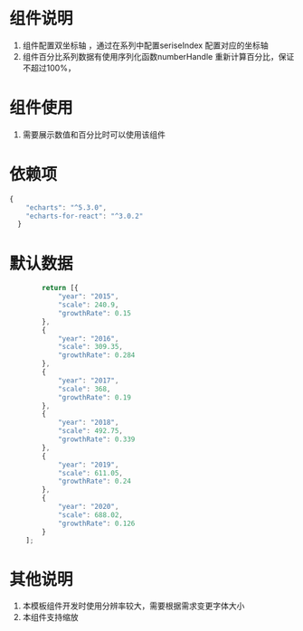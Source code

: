 # 组件说明

1. 组件配置双坐标轴 ，通过在系列中配置seriseIndex 配置对应的坐标轴
2. 组件百分比系列数据有使用序列化函数numberHandle 重新计算百分比，保证不超过100%，



# 组件使用

1.  需要展示数值和百分比时可以使用该组件

# 依赖项

```javascript
{
    "echarts": "^5.3.0",
    "echarts-for-react": "^3.0.2"
  }
```

# 默认数据

```javascript
        return [{
            "year": "2015",
            "scale": 240.9,
            "growthRate": 0.15
        },
        {
            "year": "2016",
            "scale": 309.35,
            "growthRate": 0.284
        },
        {
            "year": "2017",
            "scale": 368,
            "growthRate": 0.19
        },
        {
            "year": "2018",
            "scale": 492.75,
            "growthRate": 0.339
        },
        {
            "year": "2019",
            "scale": 611.05,
            "growthRate": 0.24
        },
        {
            "year": "2020",
            "scale": 688.02,
            "growthRate": 0.126
        }
    ];
```
# 其他说明
1.  本模板组件开发时使用分辨率较大，需要根据需求变更字体大小
2.  本组件支持缩放

